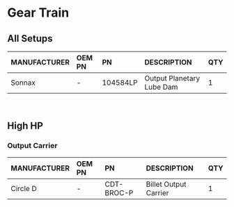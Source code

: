 # Gear Train

## All Setups

| MANUFACTURER | OEM PN | PN | DESCRIPTION | QTY |
| :- | :- | :- | :- | :- |
| Sonnax | - | 104584LP | Output Planetary Lube Dam | 1 |

&nbsp;

## High HP
### Output Carrier

| MANUFACTURER | OEM PN | PN | DESCRIPTION | QTY |
| :- | :- | :- | :- | :- |
| Circle D | - | CDT-BROC-P | Billet Output Carrier | 1 |
